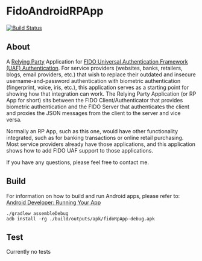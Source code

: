 # FidoAndroidRPApp

[![Build Status](https://travis-ci.org/apowers313/FidoAndroidRPApp.svg?branch=master)](https://travis-ci.org/apowers313/FidoAndroidRPApp)

## About
A [Relying Party](https://en.wikipedia.org/wiki/Relying_party) Application for [FIDO Universal Authentication Framework (UAF) Authentication](https://fidoalliance.org/specifications/overview/). For service providers (websites, banks, retailers, blogs, email providers, etc.) that wish to replace their outdated and insecure username-and-password authentication with biometric authentication (fingerprint, voice, iris, etc.), this application serves as a starting point for showing how that integration can work. The Relying Party Application (or RP App for short) sits between the FIDO Client/Authenticator that provides biometric authentication and the FIDO Server that authenticates the client and proxies the JSON messages from the client to the server and vice versa.

Normally an RP App, such as this one, would have other functionality integrated, such as for banking transactions or online retail purchasing. Most service providers already have those applications, and this application shows how to add FIDO UAF support to those applications.

If you have any questions, please feel free to contact me.

## Build

For information on how to build and run Android apps, please refer to: [Android Developer: Running Your App](https://developer.android.com/training/basics/firstapp/running-app.html)

	./gradlew assembleDebug
	adb install -rg ./build/outputs/apk/fidoRpApp-debug.apk

## Test

Currently no tests